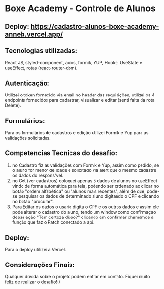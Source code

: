 # Boxe Academy - Controle de Alunos

## Deploy: https://cadastro-alunos-boxe-academy-anneb.vercel.app/

## Tecnologias utilizadas: 
React JS, styled-component, axios, formik, YUP, Hooks: UseState e useEffect, rotas (react-router-dom).

## Autenticação:
Utilizei o token fornecido via email no header das requisições, utilizei os 4 endpoints fornecidos para cadastrar, visualizar e editar (senti falta da rota Delete).

## Formulários:
Para os formulários de cadastros e edição utilizei Formik e Yup para as validações solicitadas.

## Competencias Tecnicas do desafio:
1. no Cadastro fiz as validações com Formik e Yup, assim como pedido, se o aluno for menor de idade é solicitado via alert que o mesmo cadastre os dados do respons'vel.
2. no Get (ver cadastros) coloquei apenas 5 dados de alunos no useEffect vindo de forma automática para tela, podendo ser ordenado ao clicar no botão "ordem alfabética" ou "alunos mais recentes", além de que, pode-se pesquisar os dados de determinado aluno digitando o CPF e clicando no botão "procurar".
3. Para Editar os dados o usario digita o CPF e os outros dados e assim ele pode alterar o cadastro do aluno, tendo um window como confirmaçao dessa ação "Tem certeza disso?" clicando em confirmar chamamos a função que faz o Patch conectado a api. 

## Deploy:
Para o deploy utilizei a Vercel.

## Considerações Finais:
Qualquer dúvida sobre o projeto podem entrar em contato. Fiquei muito feliz de realizar o desafio!:)


